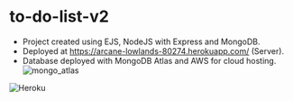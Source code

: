 # to-do-list-v2
- Project created using EJS, NodeJS with Express and MongoDB.
- Deployed at https://arcane-lowlands-80274.herokuapp.com/ (Server).
- Database deployed with MongoDB Atlas and AWS for cloud hosting.
![mongo_atlas](https://user-images.githubusercontent.com/50618110/126711565-c27ff5ac-7ab0-47fe-99a5-7cdb9e492302.PNG)

![Heroku](https://user-images.githubusercontent.com/50618110/126711654-5e920fcb-6d42-4321-ac06-9cce810e6987.PNG)
